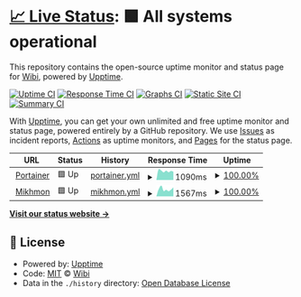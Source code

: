 # [📈 Live Status](https://status.wibiharto.web.id): <!--live status--> **🟩 All systems operational**

This repository contains the open-source uptime monitor and status page for [Wibi](wibiharto.web.id), powered by [Upptime](https://github.com/upptime/upptime).

[![Uptime CI](https://github.com/wibinem/upptime/workflows/Uptime%20CI/badge.svg)](https://github.com/wibinem/upptime/actions?query=workflow%3A%22Uptime+CI%22)
[![Response Time CI](https://github.com/wibinem/upptime/workflows/Response%20Time%20CI/badge.svg)](https://github.com/wibinem/upptime/actions?query=workflow%3A%22Response+Time+CI%22)
[![Graphs CI](https://github.com/wibinem/upptime/workflows/Graphs%20CI/badge.svg)](https://github.com/wibinem/upptime/actions?query=workflow%3A%22Graphs+CI%22)
[![Static Site CI](https://github.com/wibinem/upptime/workflows/Static%20Site%20CI/badge.svg)](https://github.com/wibinem/upptime/actions?query=workflow%3A%22Static+Site+CI%22)
[![Summary CI](https://github.com/wibinem/upptime/workflows/Summary%20CI/badge.svg)](https://github.com/wibinem/upptime/actions?query=workflow%3A%22Summary+CI%22)

With [Upptime](https://upptime.js.org), you can get your own unlimited and free uptime monitor and status page, powered entirely by a GitHub repository. We use [Issues](https://github.com/wibinem/upptime/issues) as incident reports, [Actions](https://github.com/wibinem/upptime/actions) as uptime monitors, and [Pages](https://status.wibiharto.web.id) for the status page.

<!--start: status pages-->
<!-- This summary is generated by Upptime (https://github.com/upptime/upptime) -->
<!-- Do not edit this manually, your changes will be overwritten -->
<!-- prettier-ignore -->
| URL | Status | History | Response Time | Uptime |
| --- | ------ | ------- | ------------- | ------ |
| <img alt="" src="https://icons.duckduckgo.com/ip3/portainer.aliffashion.id.ico" height="13"> [Portainer](https://portainer.aliffashion.id) | 🟩 Up | [portainer.yml](https://github.com/wibinem/upptime/commits/HEAD/history/portainer.yml) | <details><summary><img alt="Response time graph" src="./graphs/portainer/response-time-week.png" height="20"> 1090ms</summary><br><a href="https://status.wibiharto.web.id/history/portainer"><img alt="Response time 1088" src="https://img.shields.io/endpoint?url=https%3A%2F%2Fraw.githubusercontent.com%2Fwibinem%2Fupptime%2FHEAD%2Fapi%2Fportainer%2Fresponse-time.json"></a><br><a href="https://status.wibiharto.web.id/history/portainer"><img alt="24-hour response time 1019" src="https://img.shields.io/endpoint?url=https%3A%2F%2Fraw.githubusercontent.com%2Fwibinem%2Fupptime%2FHEAD%2Fapi%2Fportainer%2Fresponse-time-day.json"></a><br><a href="https://status.wibiharto.web.id/history/portainer"><img alt="7-day response time 1090" src="https://img.shields.io/endpoint?url=https%3A%2F%2Fraw.githubusercontent.com%2Fwibinem%2Fupptime%2FHEAD%2Fapi%2Fportainer%2Fresponse-time-week.json"></a><br><a href="https://status.wibiharto.web.id/history/portainer"><img alt="30-day response time 1088" src="https://img.shields.io/endpoint?url=https%3A%2F%2Fraw.githubusercontent.com%2Fwibinem%2Fupptime%2FHEAD%2Fapi%2Fportainer%2Fresponse-time-month.json"></a><br><a href="https://status.wibiharto.web.id/history/portainer"><img alt="1-year response time 1088" src="https://img.shields.io/endpoint?url=https%3A%2F%2Fraw.githubusercontent.com%2Fwibinem%2Fupptime%2FHEAD%2Fapi%2Fportainer%2Fresponse-time-year.json"></a></details> | <details><summary><a href="https://status.wibiharto.web.id/history/portainer">100.00%</a></summary><a href="https://status.wibiharto.web.id/history/portainer"><img alt="All-time uptime 100.00%" src="https://img.shields.io/endpoint?url=https%3A%2F%2Fraw.githubusercontent.com%2Fwibinem%2Fupptime%2FHEAD%2Fapi%2Fportainer%2Fuptime.json"></a><br><a href="https://status.wibiharto.web.id/history/portainer"><img alt="24-hour uptime 100.00%" src="https://img.shields.io/endpoint?url=https%3A%2F%2Fraw.githubusercontent.com%2Fwibinem%2Fupptime%2FHEAD%2Fapi%2Fportainer%2Fuptime-day.json"></a><br><a href="https://status.wibiharto.web.id/history/portainer"><img alt="7-day uptime 100.00%" src="https://img.shields.io/endpoint?url=https%3A%2F%2Fraw.githubusercontent.com%2Fwibinem%2Fupptime%2FHEAD%2Fapi%2Fportainer%2Fuptime-week.json"></a><br><a href="https://status.wibiharto.web.id/history/portainer"><img alt="30-day uptime 100.00%" src="https://img.shields.io/endpoint?url=https%3A%2F%2Fraw.githubusercontent.com%2Fwibinem%2Fupptime%2FHEAD%2Fapi%2Fportainer%2Fuptime-month.json"></a><br><a href="https://status.wibiharto.web.id/history/portainer"><img alt="1-year uptime 100.00%" src="https://img.shields.io/endpoint?url=https%3A%2F%2Fraw.githubusercontent.com%2Fwibinem%2Fupptime%2FHEAD%2Fapi%2Fportainer%2Fuptime-year.json"></a></details>
| <img alt="" src="https://icons.duckduckgo.com/ip3/mikhmon.aliffashion.id.ico" height="13"> [Mikhmon](https://mikhmon.aliffashion.id) | 🟩 Up | [mikhmon.yml](https://github.com/wibinem/upptime/commits/HEAD/history/mikhmon.yml) | <details><summary><img alt="Response time graph" src="./graphs/mikhmon/response-time-week.png" height="20"> 1567ms</summary><br><a href="https://status.wibiharto.web.id/history/mikhmon"><img alt="Response time 1466" src="https://img.shields.io/endpoint?url=https%3A%2F%2Fraw.githubusercontent.com%2Fwibinem%2Fupptime%2FHEAD%2Fapi%2Fmikhmon%2Fresponse-time.json"></a><br><a href="https://status.wibiharto.web.id/history/mikhmon"><img alt="24-hour response time 1953" src="https://img.shields.io/endpoint?url=https%3A%2F%2Fraw.githubusercontent.com%2Fwibinem%2Fupptime%2FHEAD%2Fapi%2Fmikhmon%2Fresponse-time-day.json"></a><br><a href="https://status.wibiharto.web.id/history/mikhmon"><img alt="7-day response time 1567" src="https://img.shields.io/endpoint?url=https%3A%2F%2Fraw.githubusercontent.com%2Fwibinem%2Fupptime%2FHEAD%2Fapi%2Fmikhmon%2Fresponse-time-week.json"></a><br><a href="https://status.wibiharto.web.id/history/mikhmon"><img alt="30-day response time 1466" src="https://img.shields.io/endpoint?url=https%3A%2F%2Fraw.githubusercontent.com%2Fwibinem%2Fupptime%2FHEAD%2Fapi%2Fmikhmon%2Fresponse-time-month.json"></a><br><a href="https://status.wibiharto.web.id/history/mikhmon"><img alt="1-year response time 1466" src="https://img.shields.io/endpoint?url=https%3A%2F%2Fraw.githubusercontent.com%2Fwibinem%2Fupptime%2FHEAD%2Fapi%2Fmikhmon%2Fresponse-time-year.json"></a></details> | <details><summary><a href="https://status.wibiharto.web.id/history/mikhmon">100.00%</a></summary><a href="https://status.wibiharto.web.id/history/mikhmon"><img alt="All-time uptime 100.00%" src="https://img.shields.io/endpoint?url=https%3A%2F%2Fraw.githubusercontent.com%2Fwibinem%2Fupptime%2FHEAD%2Fapi%2Fmikhmon%2Fuptime.json"></a><br><a href="https://status.wibiharto.web.id/history/mikhmon"><img alt="24-hour uptime 100.00%" src="https://img.shields.io/endpoint?url=https%3A%2F%2Fraw.githubusercontent.com%2Fwibinem%2Fupptime%2FHEAD%2Fapi%2Fmikhmon%2Fuptime-day.json"></a><br><a href="https://status.wibiharto.web.id/history/mikhmon"><img alt="7-day uptime 100.00%" src="https://img.shields.io/endpoint?url=https%3A%2F%2Fraw.githubusercontent.com%2Fwibinem%2Fupptime%2FHEAD%2Fapi%2Fmikhmon%2Fuptime-week.json"></a><br><a href="https://status.wibiharto.web.id/history/mikhmon"><img alt="30-day uptime 100.00%" src="https://img.shields.io/endpoint?url=https%3A%2F%2Fraw.githubusercontent.com%2Fwibinem%2Fupptime%2FHEAD%2Fapi%2Fmikhmon%2Fuptime-month.json"></a><br><a href="https://status.wibiharto.web.id/history/mikhmon"><img alt="1-year uptime 100.00%" src="https://img.shields.io/endpoint?url=https%3A%2F%2Fraw.githubusercontent.com%2Fwibinem%2Fupptime%2FHEAD%2Fapi%2Fmikhmon%2Fuptime-year.json"></a></details>

<!--end: status pages-->

[**Visit our status website →**](https://status.wibiharto.web.id)

## 📄 License

- Powered by: [Upptime](https://github.com/upptime/upptime)
- Code: [MIT](./LICENSE) © [Wibi](wibiharto.web.id)
- Data in the `./history` directory: [Open Database License](https://opendatacommons.org/licenses/odbl/1-0/)
